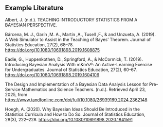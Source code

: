 ## Example Literature

Albert, J. (n.d.). TEACHING INTRODUCTORY STATISTICS FROM A BAYESIAN PERSPECTIVE.

Bárcena, M. J., Garín ,M. A., Martín ,A., Tusell ,F., & and Unzueta, A. (2019). A Web Simulator to Assist in the Teaching of Bayes’ Theorem. Journal of Statistics Education, 27(2), 68–78. https://doi.org/10.1080/10691898.2019.1608875

Eadie, G., Huppenkothen, D., Springford, A., & McCormick, T. (2019). Introducing Bayesian Analysis With m&m’s®: An Active-Learning Exercise for Undergraduates. Journal of Statistics Education, 27(2), 60–67. https://doi.org/10.1080/10691898.2019.1604106

The Design and Implementation of a Bayesian Data Analysis Lesson for Pre-Service Mathematics and Science Teachers. (n.d.). Retrieved April 23, 2025, from https://www.tandfonline.com/doi/full/10.1080/26939169.2024.2362148

Hoegh, A. (2020). Why Bayesian Ideas Should Be Introduced in the Statistics Curricula and How to Do So. Journal of Statistics Education, 28(3), 222–228. https://doi.org/10.1080/10691898.2020.1841591

